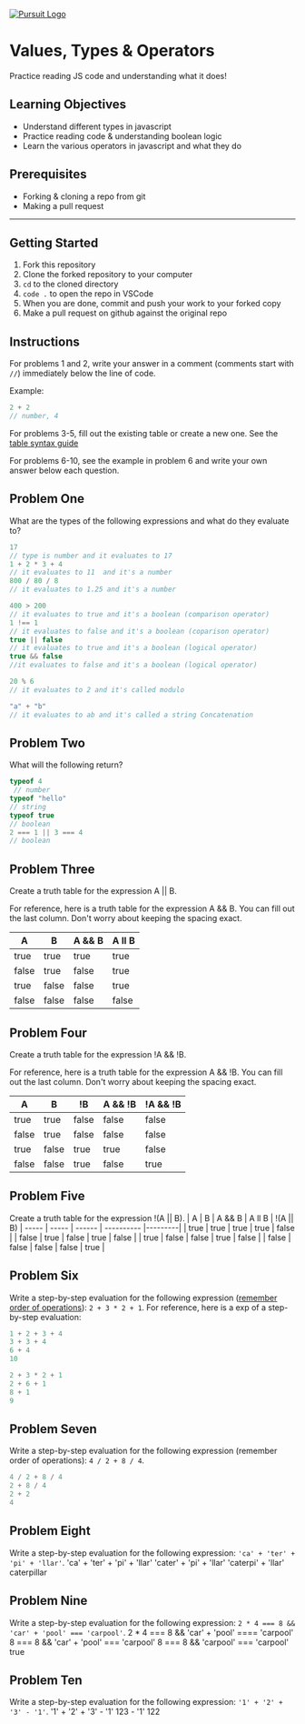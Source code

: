 [![Pursuit Logo](https://avatars1.githubusercontent.com/u/5825944?s=200&v=4)](https://pursuit.org)

# Values, Types & Operators

Practice reading JS code and understanding what it does!

## Learning Objectives

- Understand different types in javascript
- Practice reading code & understanding boolean logic
- Learn the various operators in javascript and what they do

## Prerequisites

- Forking & cloning a repo from git
- Making a pull request

---

## Getting Started

1. Fork this repository
1. Clone the forked repository to your computer
1. `cd` to the cloned directory
1. `code .` to open the repo in VSCode
1. When you are done, commit and push your work to your forked copy
1. Make a pull request on github against the original repo

## Instructions

For problems 1 and 2, write your answer in a comment (comments start with `//`) immediately below the line of code.

Example:

```js
2 + 2
// number, 4
```

For problems 3-5, fill out the existing table or create a new one. See the [table syntax guide](https://www.markdownguide.org/extended-syntax#tables)

For problems 6-10, see the example in problem 6 and write your own answer below each question.



## Problem One

What are the types of the following expressions and what do they evaluate to?

```js
17
// type is number and it evaluates to 17
1 + 2 * 3 + 4
// it evaluates to 11  and it's a number 
800 / 80 / 8
// it evaluates to 1.25 and it's a number

400 > 200
// it evaluates to true and it's a boolean (comparison operator)
1 !== 1
// it evaluates to false and it's a boolean (coparison operator)
true || false
// it evaluates to true and it's a boolean (logical operator)
true && false
//it evaluates to false and it's a boolean (logical operator)

20 % 6
// it evaluates to 2 and it's called modulo

"a" + "b"
// it evaluates to ab and it's called a string Concatenation
```

## Problem Two

What will the following return?

```js
typeof 4
 // number
typeof "hello"
// string
typeof true
// boolean
2 === 1 || 3 === 4
// boolean
```

## Problem Three

Create a truth table for the expression A || B.

For reference, here is a truth table for the expression A && B. You can fill out the last column. Don't worry about keeping the spacing exact.

| A     | B     | A && B |  A ll B   |
| ----- | ----- | ------ | ---------- |
| true  | true  | true   |  true    |
| false | true  | false  |  true    |
| true  | false | false  |  true    |
| false | false | false  |  false    |

## Problem Four

Create a truth table for the expression !A && !B.

For reference, here is a truth table for the expression A && !B. You can fill out the last column. Don't worry about keeping the spacing exact.

| A     | B     | !B    | A && !B | !A && !B |
| ----- | ----- | ----- | ------- | -------- |
| true  | true  | false | false   |   false       |
| false | true  | false | false   |   false       |
| true  | false | true  | true    |   false       |
| false | false | true  | false   |   true       |

## Problem Five

Create a truth table for the expression !(A || B).
| A     | B     | A && B |  A ll B   | !(A || B)
| ----- | ----- | ------ | ---------- |---------|
| true  | true  | true   |  true      |  false  |
| false | true  | false  |  true      |  false  |
| true  | false | false  |  true      |  false  |
| false | false | false  |  false     |  true   |


## Problem Six

Write a step-by-step evaluation for the following expression ([remember order of operations](https://www.mathsisfun.com/operation-order-pemdas.html)): `2 + 3 * 2 + 1`.
For reference, here is a exp of a step-by-step evaluation:

```js
1 + 2 + 3 + 4
3 + 3 + 4
6 + 4
10
```

```js
2 + 3 * 2 + 1
2 + 6 + 1 
8 + 1
9
```

## Problem Seven

Write a step-by-step evaluation for the following expression (remember order of operations): `4 / 2 + 8 / 4`.
```js
4 / 2 + 8 / 4
2 + 8 / 4
2 + 2
4
```

## Problem Eight

Write a step-by-step evaluation for the following expression: `'ca' + 'ter' + 'pi' + 'llar'`.
'ca' + 'ter' + 'pi' + 'llar'
'cater' + 'pi' + 'llar'
'caterpi' + 'llar'
caterpillar 
## Problem Nine

Write a step-by-step evaluation for the following expression: `2 * 4 === 8 && 'car' + 'pool' === 'carpool'`.
2 * 4 === 8 && 'car' + 'pool' ==== 'carpool'
8 === 8 && 'car' + 'pool' === 'carpool'
8 === 8 && 'carpool' === 'carpool'
true

## Problem Ten

Write a step-by-step evaluation for the following expression: `'1' + '2' + '3' - '1'`.
'1' + '2' + '3' - '1'
123 - '1'
122